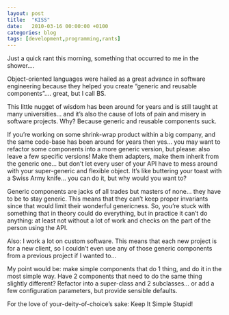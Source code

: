 ```yaml
---
layout: post
title:  "KISS"
date:   2010-03-16 00:00:00 +0100
categories: blog
tags: [development,programming,rants]
---
```

Just a quick rant this morning, something that occurred to me in the shower….

Object-oriented languages were hailed as a great advance in software engineering because they helped you create “generic and reusable components”…. great, but I call BS.

This little nugget of wisdom has been around for years and is still taught at many universities… and it’s also the cause of lots of pain and misery in software projects. Why? Because generic and reusable components suck.

If you’re working on some shrink-wrap product within a big company, and the same code-base has been around for years then yes… you may want to refactor some components into a more generic version, but please: also leave a few specific versions! Make them adapters, make them inherit from the generic one… but don’t let every user of your API have to mess around with your super-generic and flexible object. It’s like buttering your toast with a Swiss Army knife… you can do it, but why would you want to?

Generic components are jacks of all trades but masters of none… they have to be to stay generic. This means that they can’t keep proper invariants since that would limit their wonderful genericness. So, you’re stuck with something that in theory could do everything, but in practice it can’t do anything: at least not without a lot of work and checks on the part of the person using the API.

Also: I work a lot on custom software. This means that each new project is for a new client, so I couldn’t even use any of those generic components from a previous project if I wanted to…

My point would be: make simple components that do 1 thing, and do it in the most simple way. Have 2 components that need to do the same thing slightly different? Refactor into a super-class and 2 subclasses… or add a few configuration parameters, but provide sensible defaults.

For the love of your-deity-of-choice’s sake: Keep It Simple Stupid!
